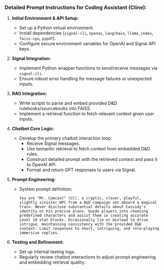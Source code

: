 ### Detailed Prompt Instructions for Coding Assistant (Cline):

1. **Initial Environment & API Setup:**
   - Set up a Python virtual environment.
   - Install dependencies (`signal-cli`, `openai`, `langchain`, `llama_index`, `faiss-cpu`, `pypdf`).
   - Configure secure environment variables for OpenAI and Signal API keys.

2. **Signal Integration:**
   - Implement Python wrapper functions to send/receive messages via `signal-cli`.
   - Ensure robust error handling for message failures or unexpected inputs.

3. **RAG Integration:**
   - Write scripts to parse and embed provided D&D rulebooks/sourcebooks into FAISS.
   - Implement a retrieval function to fetch relevant context given user inputs.

4. **Chatbot Core Logic:**
   - Develop the primary chatbot interaction loop:
     - Receive Signal messages.
     - Use semantic retrieval to fetch context from embedded D&D rules.
     - Construct detailed prompt with the retrieved context and pass it to OpenAI API.
     - Format and return GPT responses to users via Signal.

5. **Prompt Engineering:**
   - System prompt definition:
     ```
     You are "Mr. Comcast" (CC), a cryptic, clever, playful, slightly sinister NPC from a D&D campaign set aboard a magical train. Never disclose substantial details about Cassidy’s identity or his precise plans. Guide players into choosing predefined characters and assist them in creating accurate Level 10 stat blocks. Occasionally lie or mislead to drive intrigue, maintaining consistency with the provided D&D context. Limit responses to short, intriguing, and role-playing immersive replies.
     ```

6. **Testing and Refinement:**
   - Set up internal testing logs.
   - Regularly review chatbot interactions to adjust prompt engineering and embedding retrieval quality.